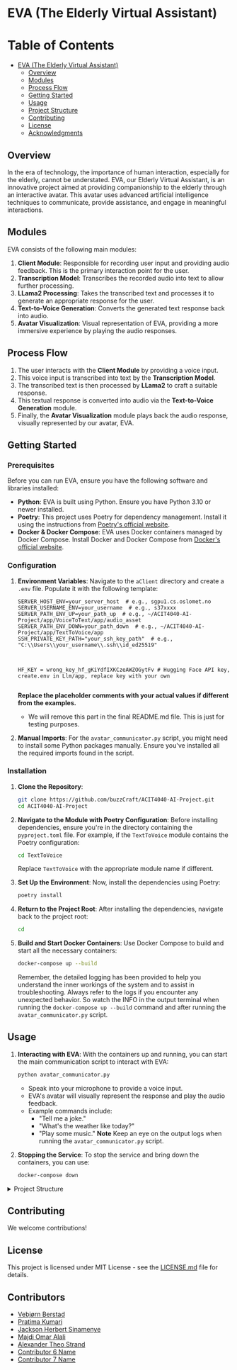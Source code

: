 # EVA (The Elderly Virtual Assistant)
# Table of Contents

- [EVA (The Elderly Virtual Assistant)](#eva-the-elderly-virtual-assistant)
  - [Overview](#overview)
  - [Modules](#modules)
  - [Process Flow](#process-flow)
  - [Getting Started](#getting-started)
  - [Usage](#usage)
  - [Project Structure](#project-structure)
  - [Contributing](#contributing)
  - [License](#license)
  - [Acknowledgments](#acknowledgments)

## Overview

In the era of technology, the importance of human interaction, especially for the elderly, cannot be understated. EVA, our Elderly Virtual Assistant, is an innovative project aimed at providing companionship to the elderly through an interactive avatar. This avatar uses advanced artificial intelligence techniques to communicate, provide assistance, and engage in meaningful interactions.

## Modules

EVA consists of the following main modules:

1. **Client Module**: Responsible for recording user input and providing audio feedback. This is the primary interaction point for the user.
2. **Transcription Model**: Transcribes the recorded audio into text to allow further processing.
3. **LLama2 Processing**: Takes the transcribed text and processes it to generate an appropriate response for the user.
4. **Text-to-Voice Generation**: Converts the generated text response back into audio.
5. **Avatar Visualization**: Visual representation of EVA, providing a more immersive experience by playing the audio responses.

## Process Flow

1. The user interacts with the **Client Module** by providing a voice input.
2. This voice input is transcribed into text by the **Transcription Model**.
3. The transcribed text is then processed by **LLama2** to craft a suitable response.
4. This textual response is converted into audio via the **Text-to-Voice Generation** module.
5. Finally, the **Avatar Visualization** module plays back the audio response, visually represented by our avatar, EVA.

## Getting Started

### Prerequisites

Before you can run EVA, ensure you have the following software and libraries installed:

- **Python**: EVA is built using Python. Ensure you have Python 3.10 or newer installed.
- **Poetry**: This project uses Poetry for dependency management. Install it using the instructions from [Poetry's official website](https://python-poetry.org/docs/).
- **Docker & Docker Compose**: EVA uses Docker containers managed by Docker Compose. Install Docker and Docker Compose from [Docker's official website](https://www.docker.com/get-started).

### Configuration

1. **Environment Variables**:
   Navigate to the `aClient` directory and create a `.env` file. Populate it with the following template:

   ```plaintext
   SERVER_HOST_ENV=your_server_host  # e.g., sgpu1.cs.oslomet.no
   SERVER_USERNAME_ENV=your_username  # e.g., s37xxxx
   SERVER_PATH_ENV_UP=your_path_up  # e.g., ~/ACIT4040-AI-Project/app/VoiceToText/app/audio_asset
   SERVER_PATH_ENV_DOWN=your_path_down  # e.g., ~/ACIT4040-AI-Project/app/TextToVoice/app
   SSH_PRIVATE_KEY_PATH="your_ssh_key_path"  # e.g., "C:\\Users\\your_username\\.ssh\\id_ed25519"
   
   
   
   HF_KEY = wrong_key_hf_gKiYdfIXKCzeAWZOGytFv # Hugging Face API key, create.env in Llm/app, replace key with your own
   

   ```

   **Replace the placeholder comments with your actual values if different from the examples.**
   - We will remove this part in the final README.md file. This is just for testing purposes.
   

2. **Manual Imports**:
   For the `avatar_communicator.py` script, you might need to install some Python packages manually. Ensure you've installed all the required imports found in the script.
   
### Installation

1. **Clone the Repository**:
   ```bash
   git clone https://github.com/buzzCraft/ACIT4040-AI-Project.git
   cd ACIT4040-AI-Project
   ```

2. **Navigate to the Module with Poetry Configuration**:
   Before installing dependencies, ensure you're in the directory containing the `pyproject.toml` file. For example, if the `TextToVoice` module contains the Poetry configuration:

   ```bash
   cd TextToVoice
   ```

   Replace `TextToVoice` with the appropriate module name if different.

3. **Set Up the Environment**:
   Now, install the dependencies using Poetry:

   ```bash
   poetry install
   ```

4. **Return to the Project Root**:
   After installing the dependencies, navigate back to the project root:

   ```bash
   cd 
   ```

5. **Build and Start Docker Containers**:
   Use Docker Compose to build and start all the necessary containers:

   ```bash
   docker-compose up --build
   ```
    Remember, the detailed logging has been provided to help you understand the inner workings of the 
    system and to assist in troubleshooting. Always refer to the logs if you encounter any unexpected 
    behavior. So watch the INFO in the output terminal when running the `docker-compose up --build` command 
    and after running the `avatar_communicator.py` script.
## Usage

1. **Interacting with EVA**:
   With the containers up and running, you can start the main communication script to interact with EVA:

   ```bash
   python avatar_communicator.py
   ```

   - Speak into your microphone to provide a voice input.
   - EVA's avatar will visually represent the response and play the audio feedback.
   - Example commands include:
     - "Tell me a joke."
     - "What's the weather like today?"
     - "Play some music."
    **Note** Keep an eye on the output logs when running the `avatar_communicator.py` script. 
   
2. **Stopping the Service**:
   To stop the service and bring down the containers, you can use:

   ```bash
   docker-compose down
   ```



<details>
  <summary>Project Structure</summary>

## Project Structure

```plaintext
ACIT4040-AI-Project
├───aClient
├───app
│   ├───AnotherModule
│   │   ├───poetry.lock
│   │   ├───pyproject.toml
│   │   ├───Dockerfile
│   │   ├───app
│   │   │   ├───__init__.py  # This makes it a package
│   │   │   ├───other files..
│   │   ├───other files..
│   ├───Llm
│   │   ├───poetry.lock
│   │   ├───pyproject.toml
│   │   ├───Dockerfile
│   │   ├───app
│   │   │   ├───__init__.py  # This makes it a package
│   │   │   ├───other files..
│   │   ├───other files..
│   ├───Pipeline
│   │   ├───poetry.lock
│   │   ├───pyproject.toml
│   │   ├───Dockerfile
│   │   ├───app
│   │   │   ├───__init__.py  # This makes it a package
│   │   │   ├───Code to tie it all together
│   │   ├───other files..
│   ├───TempModule1
│   │   ├───poetry.lock
│   │   ├───pyproject.toml
│   │   ├───Dockerfile
│   │   ├───app
│   │   │   ├───__init__.py  # This makes it a package
│   │   │   ├───other files..
│   │   ├───other files..
│   ├───TempModule2
│   │   ├───poetry.lock
│   │   ├───pyproject.toml
│   │   ├───Dockerfile
│   │   ├───app
│   │   │   ├───__init__.py  # This makes it a package
│   │   │   ├───other files..
│   │   ├───other files..
│   ├───TextToVoice
│   │   ├───poetry.lock
│   │   ├───pyproject.toml
│   │   ├───Dockerfile
│   │   ├───app
│   │   │   ├───__init__.py  # This makes it a package
│   │   │   ├───other files..
│   │   ├───other files..
│   ├───VoiceToText
│   │   ├───poetry.lock
│   │   ├───pyproject.toml
│   │   ├───Dockerfile
│   │   ├───app
│   │   │   ├───__init__.py  # This makes it a package
│   │   │   ├───audio_asset  # New directory
│   │   │   ├───other files..
│   │   ├───other files..
│   └───VoiceToVideo
│       ├───poetry.lock
│       ├───pyproject.toml
│       ├───Dockerfile
│       ├───app
│       │   ├───__init__.py  # This makes it a package
│       │   ├───other files..
│       ├───other files..
├───docker-compose.yml
├───LICENSE
├───README.md
└───tests 
    ├───AnotherModule_tests
    ├───Llm_tests
    ├───Pipeline_tests
    ├───TempModule1_tests
    ├───TempModule2_tests
    ├───TextToVoice_tests
    ├───VoiceToText_tests
    └───VoiceToVideo_tests


```
</details>

## Contributing

We welcome contributions!

## License

This project is licensed under MIT License - see the [LICENSE.md](LICENSE) file for details.

## Contributors

- [Vebjørn Berstad](#)
- [Pratima Kumari](#)
- [Jackson Herbert Sinamenye](#)
- [Majdi Omar Alali](#)
- [Alexander Theo Strand](#)
- [Contributor 6 Name](#)
- [Contributor 7 Name](#)

